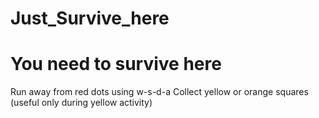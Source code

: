 # Just_Survive_here

# You need to survive here

Run away from red dots using w-s-d-a
Collect yellow or orange squares (useful only during yellow activity)
